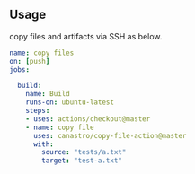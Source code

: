 ## Usage

copy files and artifacts via SSH as below.

```yaml
name: copy files
on: [push]
jobs:

  build:
    name: Build
    runs-on: ubuntu-latest
    steps:
    - uses: actions/checkout@master
    - name: copy file
      uses: canastro/copy-file-action@master
      with:
        source: "tests/a.txt"
        target: "test-a.txt"
```
